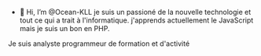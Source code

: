 - 👋 Hi, I’m @Ocean-KLL
je suis un passioné de la nouvelle technologie et tout ce qui a trait à l'informatique.
j'apprends actuellement le JavaScript mais je suis un bon en PHP.

Je suis analyste programmeur de formation et d'activité

<!---
Ocean-KLL/Ocean-KLL is a ✨ special ✨ repository because its `README.md` (this file) appears on your GitHub profile.
You can click the Preview link to take a look at your changes.
--->
